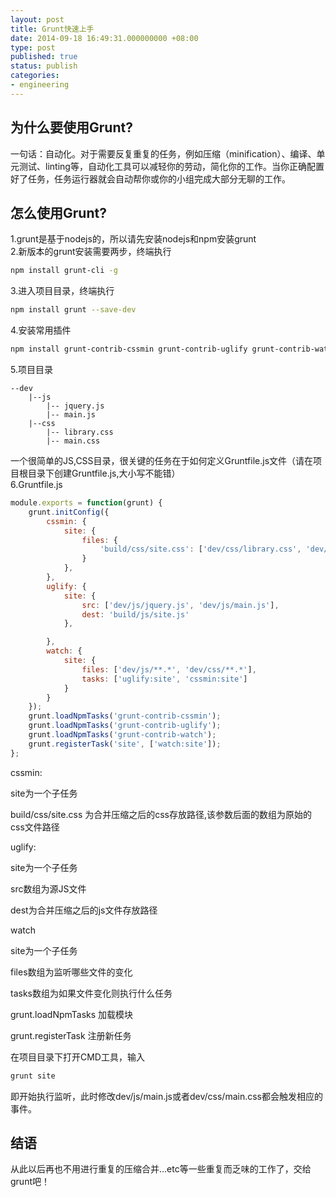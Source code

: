 ```yaml
---
layout: post
title: Grunt快速上手
date: 2014-09-18 16:49:31.000000000 +08:00
type: post
published: true
status: publish
categories:
- engineering
---
```


## 为什么要使用Grunt?
一句话：自动化。对于需要反复重复的任务，例如压缩（minification）、编译、单元测试、linting等，自动化工具可以减轻你的劳动，简化你的工作。当你正确配置好了任务，任务运行器就会自动帮你或你的小组完成大部分无聊的工作。
## 怎么使用Grunt?
1.grunt是基于nodejs的，所以请先安装nodejs和npm安装grunt   
2.新版本的grunt安装需要两步，终端执行   

```bash
npm install grunt-cli -g
```

3.进入项目目录，终端执行   

```bash
npm install grunt --save-dev
```

4.安装常用插件

```bash
npm install grunt-contrib-cssmin grunt-contrib-uglify grunt-contrib-watch --save-dev
```

5.项目目录

```
--dev
    |--js
        |-- jquery.js
        |-- main.js
    |--css
        |-- library.css
        |-- main.css
```

一个很简单的JS,CSS目录，很关键的任务在于如何定义Gruntfile.js文件（请在项目根目录下创建Gruntfile.js,大小写不能错）   
6.Gruntfile.js

```javascript
module.exports = function(grunt) {
    grunt.initConfig({
        cssmin: {
            site: {
                files: {
                    'build/css/site.css': ['dev/css/library.css', 'dev/css/main.css']
                }
            },
        },
        uglify: {
            site: {
                src: ['dev/js/jquery.js', 'dev/js/main.js'],
                dest: 'build/js/site.js'
            },

        },
        watch: {
            site: {
                files: ['dev/js/**.*', 'dev/css/**.*'],
                tasks: ['uglify:site', 'cssmin:site']
            }
        }
    });
    grunt.loadNpmTasks('grunt-contrib-cssmin');
    grunt.loadNpmTasks('grunt-contrib-uglify');
    grunt.loadNpmTasks('grunt-contrib-watch');
    grunt.registerTask('site', ['watch:site']);
};
```

cssmin:

site为一个子任务

build/css/site.css 为合并压缩之后的css存放路径,该参数后面的数组为原始的css文件路径

uglify:

site为一个子任务

src数组为源JS文件

dest为合并压缩之后的js文件存放路径

watch

site为一个子任务

files数组为监听哪些文件的变化

tasks数组为如果文件变化则执行什么任务

grunt.loadNpmTasks 加载模块

grunt.registerTask 注册新任务

在项目目录下打开CMD工具，输入

```bash
grunt site
```

即开始执行监听，此时修改dev/js/main.js或者dev/css/main.css都会触发相应的事件。

## 结语
从此以后再也不用进行重复的压缩合并...etc等一些重复而乏味的工作了，交给grunt吧！